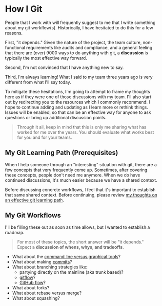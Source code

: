 # How I Git

People that I work with will frequently suggest to me that I write something about my git workflow(s). Historically, I have hesitated to do this for a few reasons.

First, "it depends." Given the nature of the project, the team culture, non-functional requirements like audits and compliance, and a general feeling that there are (over) 9000 ways to do anything with git, a **discussion** is typically the most effective way forward.

Second, I'm not convinced that I have anything new to say.

Third, I'm always learning! What I said to my team three years ago is very different from what I'll say today.

To mitigate these hesitations, I'm going to attempt to frame my thoughts here as if they were one of those discussions with my team. I'll also start out by redirecting you to the resources which I commonly recommend. I hope to continue adding and updating as I learn more or rethink things. Issues will be enabled, so that can be an effective way for anyone to ask questions or bring up additional discussion points.

> Through it all, keep in mind that this is only me sharing what has worked for me over the years. You should evaluate what works best for you and for your teams.

## My Git Learning Path (Prerequisites)

When I help someone through an "interesting" situation with git, there are a few concepts that very frequently come up. Sometimes, after covering these concepts, people don't need me anymore. When we do have continued discussions, it's much easier because we have a shared context.

Before discussing concrete workflows, I feel that it's important to establish that same shared context. Before continuing, please review [my thoughts on an effective git learning path](./my-git-learning-path.md).

## My Git Workflows

I'll be filling these out as soon as time allows, but I wanted to establish a roadmap.

> For most of these topics, the short answer will be "it depends." Expect a **discussion of whens, whys, and tradeoffs.**

- What about the [command line versus graphical tools](./cli-vs-graphical.md)?
- What about making [commits](./commits.md)?
- What about branching strategies like:
    - partying directly on the mainline (aka trunk based)?
    - [gitflow](https://nvie.com/posts/a-successful-git-branching-model/)?
    - [GitHub flow](https://guides.github.com/introduction/flow/)?
- What about forks?
- What about rebase versus merge?
- What about squashing?